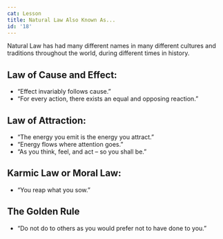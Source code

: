 ```yaml
---
cat: Lesson
title: Natural Law Also Known As...
id: '18'
---
```


<span class="desc">Natural Law has had many different names in many different cultures and traditions
throughout the world, during different times in history.</span>

## Law of Cause and Effect:
- “Effect invariably follows cause.”
- “For every action, there exists an equal and opposing reaction.”

## Law of Attraction:
- “The energy you emit is the energy you attract.”
- “Energy flows where attention goes.”
- “As you think, feel, and act – so you shall be.”

## Karmic Law or Moral Law:
- “You reap what you sow.”

## The Golden Rule
- “Do not do to others as you would prefer not to have done to you.”